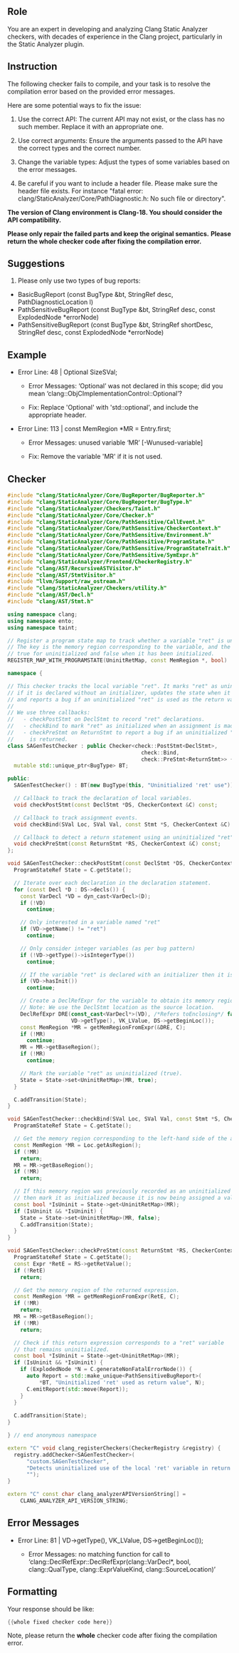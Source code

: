 ## Role

You are an expert in developing and analyzing Clang Static Analyzer checkers, with decades of experience in the Clang project, particularly in the Static Analyzer plugin.

## Instruction

The following checker fails to compile, and your task is to resolve the compilation error based on the provided error messages.

Here are some potential ways to fix the issue:

1. Use the correct API: The current API may not exist, or the class has no such member. Replace it with an appropriate one.

2. Use correct arguments: Ensure the arguments passed to the API have the correct types and the correct number.

3. Change the variable types: Adjust the types of some variables based on the error messages.

4. Be careful if you want to include a header file. Please make sure the header file exists. For instance "fatal error: clang/StaticAnalyzer/Core/PathDiagnostic.h: No such file or directory".

**The version of Clang environment is Clang-18. You should consider the API compatibility.**

**Please only repair the failed parts and keep the original semantics.**
**Please return the whole checker code after fixing the compilation error.**

## Suggestions

1. Please only use two types of bug reports:
  - BasicBugReport (const BugType &bt, StringRef desc, PathDiagnosticLocation l)
  - PathSensitiveBugReport (const BugType &bt, StringRef desc, const ExplodedNode *errorNode)
  - PathSensitiveBugReport (const BugType &bt, StringRef shortDesc, StringRef desc, const ExplodedNode *errorNode)

## Example

- Error Line: 48 |   Optional<DefinedOrUnknownSVal> SizeSVal; 

  - Error Messages: ‘Optional’ was not declared in this scope; did you mean ‘clang::ObjCImplementationControl::Optional’? 

  - Fix: Replace 'Optional<DefinedOrUnknownSVal>' with 'std::optional<DefinedOrUnknownSVal>', and include the appropriate header. 

- Error Line: 113 |     const MemRegion *MR = Entry.first;

    - Error Messages: unused variable ‘MR’ [-Wunused-variable]

    - Fix: Remove the variable 'MR' if it is not used.

## Checker

```cpp
#include "clang/StaticAnalyzer/Core/BugReporter/BugReporter.h"
#include "clang/StaticAnalyzer/Core/BugReporter/BugType.h"
#include "clang/StaticAnalyzer/Checkers/Taint.h"
#include "clang/StaticAnalyzer/Core/Checker.h"
#include "clang/StaticAnalyzer/Core/PathSensitive/CallEvent.h"
#include "clang/StaticAnalyzer/Core/PathSensitive/CheckerContext.h"
#include "clang/StaticAnalyzer/Core/PathSensitive/Environment.h"
#include "clang/StaticAnalyzer/Core/PathSensitive/ProgramState.h"
#include "clang/StaticAnalyzer/Core/PathSensitive/ProgramStateTrait.h"
#include "clang/StaticAnalyzer/Core/PathSensitive/SymExpr.h"
#include "clang/StaticAnalyzer/Frontend/CheckerRegistry.h"
#include "clang/AST/RecursiveASTVisitor.h"
#include "clang/AST/StmtVisitor.h"
#include "llvm/Support/raw_ostream.h"
#include "clang/StaticAnalyzer/Checkers/utility.h"
#include "clang/AST/Decl.h"
#include "clang/AST/Stmt.h"

using namespace clang;
using namespace ento;
using namespace taint;

// Register a program state map to track whether a variable "ret" is uninitialized.
// The key is the memory region corresponding to the variable, and the value is
// true for uninitialized and false when it has been initialized.
REGISTER_MAP_WITH_PROGRAMSTATE(UninitRetMap, const MemRegion *, bool)

namespace {

// This checker tracks the local variable "ret". It marks "ret" as uninitialized
// if it is declared without an initializer, updates the state when it is assigned,
// and reports a bug if an uninitialized "ret" is used as the return value.
//
// We use three callbacks:
//   - checkPostStmt on DeclStmt to record "ret" declarations.
//   - checkBind to mark "ret" as initialized when an assignment is made.
//   - checkPreStmt on ReturnStmt to report a bug if an uninitialized "ret"
//     is returned.
class SAGenTestChecker : public Checker<check::PostStmt<DeclStmt>,
                                          check::Bind,
                                          check::PreStmt<ReturnStmt>> {
  mutable std::unique_ptr<BugType> BT;

public:
  SAGenTestChecker() : BT(new BugType(this, "Uninitialized 'ret' use")) {}

  // Callback to track the declaration of local variables.
  void checkPostStmt(const DeclStmt *DS, CheckerContext &C) const;

  // Callback to track assignment events.
  void checkBind(SVal Loc, SVal Val, const Stmt *S, CheckerContext &C) const;

  // Callback to detect a return statement using an uninitialized "ret".
  void checkPreStmt(const ReturnStmt *RS, CheckerContext &C) const;
};

void SAGenTestChecker::checkPostStmt(const DeclStmt *DS, CheckerContext &C) const {
  ProgramStateRef State = C.getState();

  // Iterate over each declaration in the declaration statement.
  for (const Decl *D : DS->decls()) {
    const VarDecl *VD = dyn_cast<VarDecl>(D);
    if (!VD)
      continue;

    // Only interested in a variable named "ret"
    if (VD->getName() != "ret")
      continue;

    // Only consider integer variables (as per bug pattern)
    if (!VD->getType()->isIntegerType())
      continue;

    // If the variable "ret" is declared with an initializer then it is not an issue.
    if (VD->hasInit())
      continue;

    // Create a DeclRefExpr for the variable to obtain its memory region.
    // Note: We use the DeclStmt location as the source location.
    DeclRefExpr DRE(const_cast<VarDecl*>(VD), /*Refers toEnclosing*/ false,
                    VD->getType(), VK_LValue, DS->getBeginLoc());
    const MemRegion *MR = getMemRegionFromExpr(&DRE, C);
    if (!MR)
      continue;
    MR = MR->getBaseRegion();
    if (!MR)
      continue;

    // Mark the variable "ret" as uninitialized (true).
    State = State->set<UninitRetMap>(MR, true);
  }

  C.addTransition(State);
}

void SAGenTestChecker::checkBind(SVal Loc, SVal Val, const Stmt *S, CheckerContext &C) const {
  ProgramStateRef State = C.getState();

  // Get the memory region corresponding to the left-hand side of the assignment.
  const MemRegion *MR = Loc.getAsRegion();
  if (!MR)
    return;
  MR = MR->getBaseRegion();
  if (!MR)
    return;

  // If this memory region was previously recorded as an uninitialized "ret",
  // then mark it as initialized because it is now being assigned a value.
  const bool *IsUninit = State->get<UninitRetMap>(MR);
  if (IsUninit && *IsUninit) {
    State = State->set<UninitRetMap>(MR, false);
    C.addTransition(State);
  }
}

void SAGenTestChecker::checkPreStmt(const ReturnStmt *RS, CheckerContext &C) const {
  ProgramStateRef State = C.getState();
  const Expr *RetE = RS->getRetValue();
  if (!RetE)
    return;

  // Get the memory region of the returned expression.
  const MemRegion *MR = getMemRegionFromExpr(RetE, C);
  if (!MR)
    return;
  MR = MR->getBaseRegion();
  if (!MR)
    return;

  // Check if this return expression corresponds to a "ret" variable
  // that remains uninitialized.
  const bool *IsUninit = State->get<UninitRetMap>(MR);
  if (IsUninit && *IsUninit) {
    if (ExplodedNode *N = C.generateNonFatalErrorNode()) {
      auto Report = std::make_unique<PathSensitiveBugReport>(
          *BT, "Uninitialized 'ret' used as return value", N);
      C.emitReport(std::move(Report));
    }
  }
  
  C.addTransition(State);
}

} // end anonymous namespace

extern "C" void clang_registerCheckers(CheckerRegistry &registry) {
  registry.addChecker<SAGenTestChecker>(
      "custom.SAGenTestChecker", 
      "Detects uninitialized use of the local 'ret' variable in return statements", 
      "");
}

extern "C" const char clang_analyzerAPIVersionString[] =
    CLANG_ANALYZER_API_VERSION_STRING;

```

## Error Messages 

- Error Line: 81 |                     VD->getType(), VK_LValue, DS->getBeginLoc());

	- Error Messages: no matching function for call to ‘clang::DeclRefExpr::DeclRefExpr(clang::VarDecl*, bool, clang::QualType, clang::ExprValueKind, clang::SourceLocation)’



## Formatting 

Your response should be like: 

```cpp
{{whole fixed checker code here}}
```

Note, please return the **whole** checker code after fixing the compilation error.